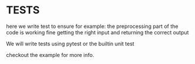 # TESTS

here we write test to ensure for example:
the preprocessing part of the code is working fine
getting the right input and returning the correct output

We will write tests using pytest or the builtin unit test

checkout the example for more info.

